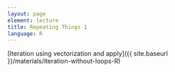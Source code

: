 ```yaml
---
layout: page
element: lecture
title: Repeating Things 1
language: R
---
```


[Iteration using vectorization and apply]({{ site.baseurl }}/materials/iteration-without-loops-R)

